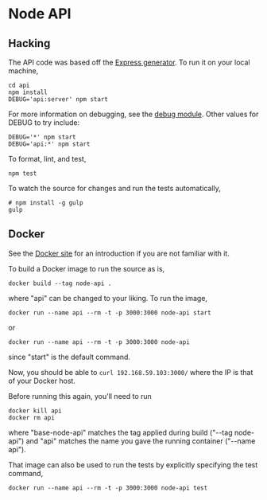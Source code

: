 Node API
========

Hacking
-------

The API code was based off the [Express generator](https://www.npmjs.com/package/express-generator).
To run it on your local machine,

    cd api
    npm install
    DEBUG='api:server' npm start

For more information on debugging, see the [debug module](https://www.npmjs.com/package/express-generator).
Other values for DEBUG to try include:

    DEBUG='*' npm start
    DEBUG='api:*' npm start

To format, lint, and test,

    npm test

To watch the source for changes and run the tests automatically,

    # npm install -g gulp
    gulp

Docker
------

See the [Docker site](https://www.docker.com/) for an introduction if you are not familiar with it.

To build a Docker image to run the source as is,

    docker build --tag node-api .

where "api" can be changed to your liking.
To run the image,

    docker run --name api --rm -t -p 3000:3000 node-api start

or

    docker run --name api --rm -t -p 3000:3000 node-api

since "start" is the default command.

Now, you should be able to `curl 192.168.59.103:3000/` where the IP is that of your Docker host.

Before running this again, you'll need to run

    docker kill api
    docker rm api

where "base-node-api" matches the tag applied during build ("--tag node-api")
and "api" matches the name you gave the running container ("--name api").

That image can also be used to run the tests by explicitly specifying the test command,

    docker run --name api --rm -t -p 3000:3000 node-api test
